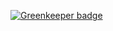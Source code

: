 
[![Greenkeeper badge](https://badges.greenkeeper.io/DevJoseWeb/formacao-angular-kazaleIt.svg)](https://greenkeeper.io/)
